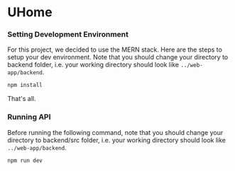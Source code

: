 # UHome

### Setting Development Environment
For this project, we decided to use the MERN stack. Here are the steps to setup your dev environment. Note that you should change your directory to backend folder, i.e. your working directory should look like `../web-app/backend`.
```sh
npm install
```
That's all.

### Running API
Before running the following command, note that you should change your directory to backend/src folder, i.e. your working directory should look like `../web-app/backend`.
```sh
npm run dev
```
